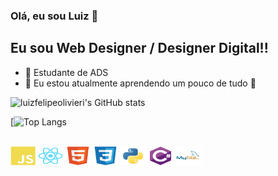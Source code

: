 ### Olá, eu sou Luiz 👋

## Eu sou Web Designer / Designer Digital!!

- 🔭 Estudante de ADS
- 🌱 Eu estou atualmente aprendendo um pouco de tudo 🤣


 ![luizfelipeolivieri's GitHub stats](https://github-readme-stats.vercel.app/api?username=luizfelipeolivieri&show_icons=true&theme=tokyonight)
 
 [![Top Langs](https://github-readme-stats.vercel.app/api/top-langs/?username=rafaballerini&layout=compact&langs_count=7&theme=tokyonight")


<div style="display: inline_block"><br>
  <img align="center" alt="Luiz-Js" height="30" width="40" src="https://raw.githubusercontent.com/devicons/devicon/master/icons/javascript/javascript-plain.svg">
  <img align="center" alt="Luiz-React" height="30" width="40" src="https://raw.githubusercontent.com/devicons/devicon/master/icons/react/react-original.svg">
  <img align="center" alt="Luiz-HTML" height="30" width="40" src="https://raw.githubusercontent.com/devicons/devicon/master/icons/html5/html5-original.svg">
  <img align="center" alt="Luiz-CSS" height="30" width="40" src="https://raw.githubusercontent.com/devicons/devicon/master/icons/css3/css3-original.svg">
  <img align="center" alt="Luiz-Python" height="30" width="40" src="https://raw.githubusercontent.com/devicons/devicon/master/icons/python/python-original.svg">
  <img align="center" alt="Luiz-Csharp" height="30" width="40" src="https://raw.githubusercontent.com/devicons/devicon/master/icons/csharp/csharp-original.svg">
  <img align="center" alt="Luiz-MySQL" height="30" width="40" src="https://raw.githubusercontent.com/WellersonPrenholato/WellersonPrenholato/master/icons/mysql-5.svg">
</div>
